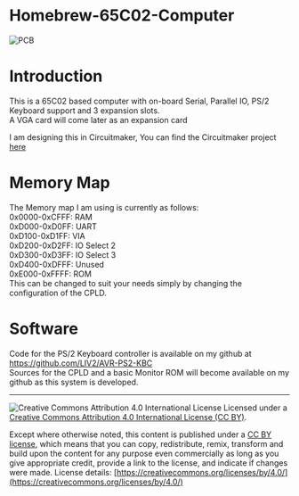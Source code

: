 # Homebrew-65C02-Computer

![PCB](https://raw.githubusercontent.com/LIV2/Homebrew-65C02-Computer/master/images/pcb.PNG)

# Introduction
This is a 65C02 based computer with on-board Serial, Parallel IO, PS/2 Keyboard support and 3 expansion slots.  
A VGA card will come later as an expansion card  

I am designing this in Circuitmaker, You can find the Circuitmaker project [here](https://circuitmaker.com/Projects/Details/Matt-Harlum/65C02-Computer-v12)  

# Memory Map
The Memory map I am using is currently as follows:  
0x0000-0xCFFF: RAM  
0xD000-0xD0FF: UART  
0xD100-0xD1FF: VIA  
0xD200-0xD2FF: IO Select 2  
0xD300-0xD3FF: IO Select 3  
0xD400-0xDFFF: Unused  
0xE000-0xFFFF: ROM  
This can be changed to suit your needs simply by changing the configuration of the CPLD.  

# Software
Code for the PS/2 Keyboard controller is available on my github at https://github.com/LIV2/AVR-PS2-KBC  
Sources for the CPLD and a basic Monitor ROM will become available on my github as this system is developed.  

----
![Creative Commons Attribution 4.0 International License](https://github.com/creativecommons/cc-cert-core/blob/master/images/cc-by-88x31.png "CC BY")
Licensed under a [Creative Commons Attribution 4.0 International License (CC BY)](https://creativecommons.org/licenses/by/4.0/).

Except where otherwise noted, this content is published under a [CC BY license](https://creativecommons.org/licenses/by/4.0/), which means that you can copy, redistribute, remix, transform and build upon the content for any purpose even commercially as long as you give appropriate credit, provide a link to the license, and indicate if changes were made. License details: [https://creativecommons.org/licenses/by/4.0/](https://creativecommons.org/licenses/by/4.0/)
